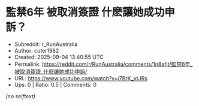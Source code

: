 # 監禁6年 被取消簽證 什麽讓她成功申訴？

- Subreddit: r_RunAustralia
- Author: cuter1982
- Created: 2025-09-04 13:40:55 UTC
- Permalink: https://reddit.com/r/RunAustralia/comments/1n8afit/監禁6年_被取消簽證_什麽讓她成功申訴/
- URL: https://www.youtube.com/watch?v=j7BrK_xtJRs
- Ups: 0 | Ratio: 0.5 | Comments: 0

_(no selftext)_
